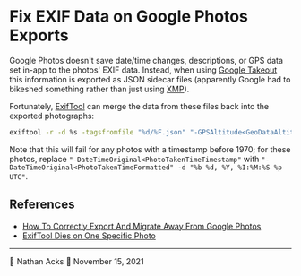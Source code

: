 # Fix EXIF Data on Google Photos Exports

Google Photos doesn't save date/time changes, descriptions, or GPS data set in-app to the photos' EXIF data. Instead, when using [Google Takeout](https://takeout.google.com/settings/takeout) this information is exported as JSON sidecar files (apparently Google had to bikeshed something rather than just using [XMP](https://en.wikipedia.org/wiki/Extensible_Metadata_Platform)).

Fortunately, [ExifTool](https://exiftool.org/) can merge the data from these files back into the exported photographs:

```bash
exiftool -r -d %s -tagsfromfile "%d/%F.json" "-GPSAltitude<GeoDataAltitude" "-GPSLatitude<GeoDataLatitude" "-GPSLatitudeRef<GeoDataLatitude" "-GPSLongitude<GeoDataLongitude" "-GPSLongitudeRef<GeoDataLongitude" "-Keywords<Tags" "-Subject<Tags" "-Caption-Abstract<Description" "-ImageDescription<Description" "-DateTimeOriginal<PhotoTakenTimeTimestamp" -ext "*" -overwrite_original -progress --ext json $GOOGLE_PHOTOS_DIR
```

Note that this will fail for any photos with a timestamp before 1970; for these photos, replace `"-DateTimeOriginal<PhotoTakenTimeTimestamp"` with `"-DateTimeOriginal<PhotoTakenTimeFormatted" -d "%b %d, %Y, %I:%M:%S %p UTC"`.

## References

* [How To Correctly Export And Migrate Away From Google Photos](https://legault.me/post/correctly-migrate-away-from-google-photos-to-icloud)
* [ExifTool Dies on One Specific Photo](https://exiftool.org/forum/index.php?topic=10636.0)

- - - -

👤 Nathan Acks
📅 November 15, 2021
